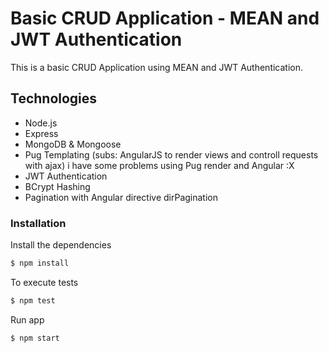 # Basic CRUD Application - MEAN and JWT Authentication

This is a basic CRUD Application using MEAN and JWT Authentication.

## Technologies
* Node.js
* Express
* MongoDB & Mongoose
* Pug Templating (subs: AngularJS to render views and controll requests with ajax)
    i have some problems using Pug render and Angular :X
* JWT Authentication
* BCrypt Hashing
* Pagination with Angular directive dirPagination

### Installation

Install the dependencies

```sh
$ npm install
```
To execute tests

```sh
$ npm test
```

Run app

```sh
$ npm start
```
